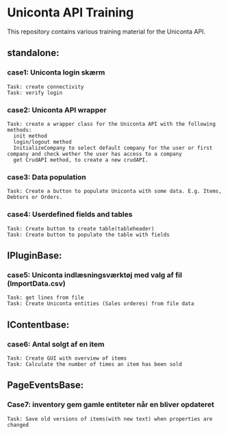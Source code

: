 # Uniconta API Training
This repository contains various training material for the Uniconta API.

## standalone:
  ### case1: Uniconta login skærm
    Task: create connectivity
    Task: verify login

  ### case2: Uniconta API wrapper
    Task: create a wrapper class for the Uniconta API with the following methods:
      init method
      login/logout method
      InitializeCompany to select default company for the user or first company and check wether the user has access to a company
      get CrudAPI method, to create a new crudAPI.

  ### case3: Data population
    Task: Create a button to populate Uniconta with some data. E.g. Items, Debtors or Orders.
    
  ### case4: Userdefined fields and tables
    Task: Create button to create table(tableheader)
    Task: Create button to populate the table with fields

## IPluginBase:
  ### case5: Uniconta indlæsningsværktøj med valg af fil (ImportData.csv)
    Task: get lines from file
    Task: Create Uniconta entities (Sales orderes) from file data

## IContentbase:
  ### case6: Antal solgt af en item
    Task: Create GUI with overview of items
    Task: Calculate the number of times an item has been sold

## PageEventsBase:
  ### Case7: inventory gem gamle entiteter når en bliver opdateret
    Task: Save old versions of items(with new text) when properties are changed
